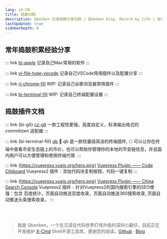 ```yaml
---
lang: zh-CN
title: 捣鼓归档
description: Qbenben 日常捣鼓分享归档 | Qbenben blog. Record my life | 在代码世界里打怪升级的小靓仔
lastUpdated: true
sidebarDepth: 0
---
```


## 常年捣鼓积累经验分享

::: link [bi-apple](/docs/play/mac.html)
记录自己Mac常用的软件
:::

::: link [vi-file-type-vscode](/docs/play/vscode.html)
记录自己VSCode常用插件以及配置分享
:::

::: link [ri-chrome-fill](/docs/play/chrome.html)
WIP: 记录自己谷歌浏览器常用插件
:::

::: link [bi-terminal-fill](/docs/play/terminal.html)
WIP: 记录自己终端配置设置
:::

## 捣鼓插件文档

::: link {bi-git} [cz-git](/docs/play/cz-git.html)
一款工程性更强，高度自定义，标准输出格式的 commitizen 适配器
:::

::: link {bi-terminal-fill} [qb](/docs/play/terminal.html)
🚀 qb 是一款轻量级简洁的终端插件, 🌕 可以让你在终端中查看币安生态链上的币价，也可以帮助你管理你的本地的币安链信息，并且国内用户可以方便管理和使用终端代理.
:::

::: link {https://vuepress.vuejs.org/hero.png} [Vuepress Plugin —— Code Clipboard](/docs/play/vuepress-plugin-clipboard.html)
Vuepress2 插件：添加代码块复制按钮，代码一键复制
:::

::: link {https://vuepress.vuejs.org/hero.png} [Vuepress Plugin —— China Search Console](/docs/play/vuepress-plugin-china-search-console.html)
Vuepress2 插件 - 针对Vuepress2的国内搜索引擎的SEO增强：包含 百度统计，页面自动推送百度收录，页面自动推送360搜索收录, 页面自动推送头条搜索收录。
:::

<br>
<br>

> 我是 Qbenben，一个在沉浸在代码世界打怪升级的深圳小靓仔，目前正在开发维护 [X-Cmd](https://x-cmd.com/) Shell开源工具库，感谢您的阅读。[Github](https://github.com/Zhengqbbb) · [Blog](https://www.qbenben.com/)